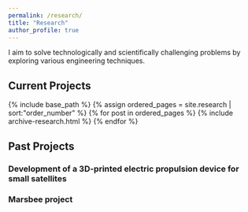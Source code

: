 ```yaml
---
permalink: /research/
title: "Research"
author_profile: true
---
```


I aim to solve technologically and scientifically challenging problems by
exploring various engineering techniques.

## Current Projects
{% include base_path %}
{% assign ordered_pages = site.research | sort:"order_number" %}
{% for post in ordered_pages %}
    {% include archive-research.html %}
{% endfor %}

## Past Projects

### Development of a 3D-printed electric propulsion device for small satellites

### Marsbee project
